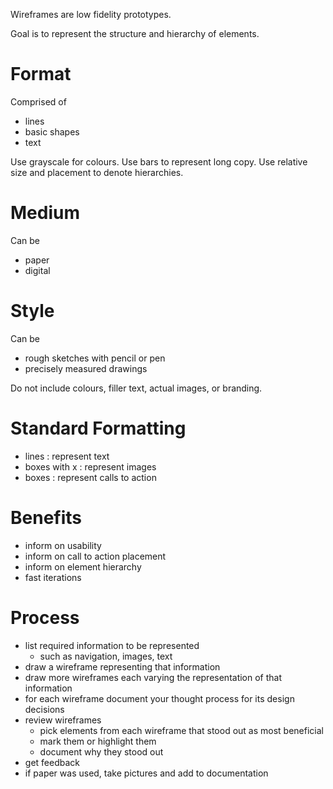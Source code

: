 Wireframes are low fidelity prototypes.

Goal is to represent the structure and hierarchy of elements.

# Format

Comprised of

- lines
- basic shapes
- text

Use grayscale for colours.
Use bars to represent long copy.
Use relative size and placement to denote hierarchies.

# Medium

Can be

- paper
- digital

# Style

Can be

- rough sketches with pencil or pen
- precisely measured drawings

Do not include colours, filler text, actual images, or branding.

# Standard Formatting

- lines : represent text
- boxes with x : represent images
- boxes : represent calls to action

# Benefits

- inform on usability
- inform on call to action placement
- inform on element hierarchy
- fast iterations

# Process

- list required information to be represented
	- such as navigation, images, text
- draw a wireframe representing that information
- draw more wireframes each varying the representation of that information
- for each wireframe document your thought process for its design decisions
- review wireframes
	- pick elements from each wireframe that stood out as most beneficial
	- mark them or highlight them
	- document why they stood out
- get feedback
- if paper was used, take pictures and add to documentation
